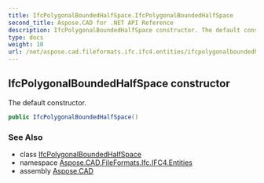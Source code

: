```yaml
---
title: IfcPolygonalBoundedHalfSpace.IfcPolygonalBoundedHalfSpace
second_title: Aspose.CAD for .NET API Reference
description: IfcPolygonalBoundedHalfSpace constructor. The default constructor
type: docs
weight: 10
url: /net/aspose.cad.fileformats.ifc.ifc4.entities/ifcpolygonalboundedhalfspace/ifcpolygonalboundedhalfspace/
---
```

## IfcPolygonalBoundedHalfSpace constructor

The default constructor.

```csharp
public IfcPolygonalBoundedHalfSpace()
```

### See Also

* class [IfcPolygonalBoundedHalfSpace](../)
* namespace [Aspose.CAD.FileFormats.Ifc.IFC4.Entities](../../ifcpolygonalboundedhalfspace/)
* assembly [Aspose.CAD](../../../)



